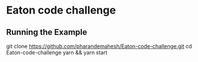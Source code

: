 # Eaton code challenge
## Running the Example
git clone https://github.com/pharandemahesh/Eaton-code-challenge.git
cd Eaton-code-challenge
yarn && yarn start
